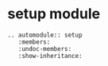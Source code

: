 # setup module

```{eval-rst}
.. automodule:: setup
   :members:
   :undoc-members:
   :show-inheritance:
```

